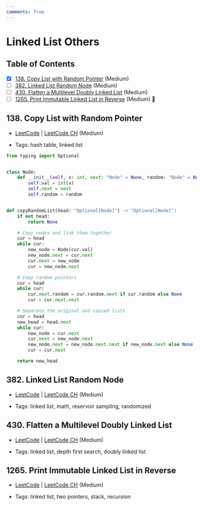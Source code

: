 ```yaml
---
comments: True
---
```


# Linked List Others

## Table of Contents

- [x] [138. Copy List with Random Pointer](https://leetcode.cn/problems/copy-list-with-random-pointer/) (Medium)
- [ ] [382. Linked List Random Node](https://leetcode.cn/problems/linked-list-random-node/) (Medium)
- [ ] [430. Flatten a Multilevel Doubly Linked List](https://leetcode.cn/problems/flatten-a-multilevel-doubly-linked-list/) (Medium)
- [ ] [1265. Print Immutable Linked List in Reverse](https://leetcode.cn/problems/print-immutable-linked-list-in-reverse/) (Medium) 👑

## 138. Copy List with Random Pointer

-   [LeetCode](https://leetcode.com/problems/copy-list-with-random-pointer/) | [LeetCode CH](https://leetcode.cn/problems/copy-list-with-random-pointer/) (Medium)

-   Tags: hash table, linked list

```python title="138. Copy List with Random Pointer - Python Solution"
from typing import Optional


class Node:
    def __init__(self, x: int, next: "Node" = None, random: "Node" = None):
        self.val = int(x)
        self.next = next
        self.random = random


def copyRandomList(head: "Optional[Node]") -> "Optional[Node]":
    if not head:
        return None

    # Copy nodes and link them together
    cur = head
    while cur:
        new_node = Node(cur.val)
        new_node.next = cur.next
        cur.next = new_node
        cur = new_node.next

    # Copy random pointers
    cur = head
    while cur:
        cur.next.random = cur.random.next if cur.random else None
        cur = cur.next.next

    # Separate the original and copied lists
    cur = head
    new_head = head.next
    while cur:
        new_node = cur.next
        cur.next = new_node.next
        new_node.next = new_node.next.next if new_node.next else None
        cur = cur.next

    return new_head

```

## 382. Linked List Random Node

-   [LeetCode](https://leetcode.com/problems/linked-list-random-node/) | [LeetCode CH](https://leetcode.cn/problems/linked-list-random-node/) (Medium)

-   Tags: linked list, math, reservoir sampling, randomized
## 430. Flatten a Multilevel Doubly Linked List

-   [LeetCode](https://leetcode.com/problems/flatten-a-multilevel-doubly-linked-list/) | [LeetCode CH](https://leetcode.cn/problems/flatten-a-multilevel-doubly-linked-list/) (Medium)

-   Tags: linked list, depth first search, doubly linked list
## 1265. Print Immutable Linked List in Reverse

-   [LeetCode](https://leetcode.com/problems/print-immutable-linked-list-in-reverse/) | [LeetCode CH](https://leetcode.cn/problems/print-immutable-linked-list-in-reverse/) (Medium)

-   Tags: linked list, two pointers, stack, recursion
